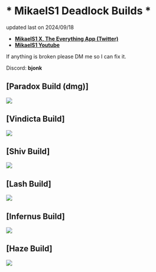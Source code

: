 # * MikaelS1 Deadlock Builds *

updated last on 2024/09/18
* [**MikaelS1 X, The Everything App (Twitter)**](https://x.com/MikaelS_1)
* [**MikaelS1 Youtube**](https://www.youtube.com/@mikaels_1)

If anything is broken please DM me so I can fix it. 

Discord: **bjonk**

## [Paradox Build (dmg)]
![](https://imgur.com/a/RNZ9nlk)

## [Vindicta Build]
![](https://imgur.com/a/qSjvlZQ)

## [Shiv Build]
![](https://imgur.com/a/mtPMyYC)

## [Lash Build]
![](https://imgur.com/a/dr1Zi6F)

## [Infernus Build]
![](https://imgur.com/a/XeIMb8G)

## [Haze Build]
![](https://imgur.com/a/f6CQ8wh)
